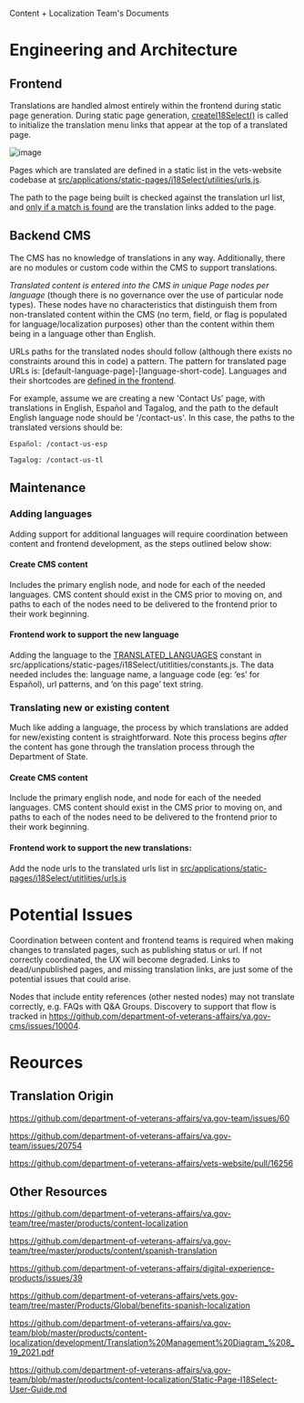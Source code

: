Content + Localization Team's Documents

# Engineering and Architecture

## Frontend
Translations are handled almost entirely within the frontend during static page generation. During static page generation, [createI18Select()](https://github.com/department-of-veterans-affairs/vets-website/blob/main/src/applications/static-pages/static-pages-entry.js#:~:text=import-,createI18Select,-from%20%27./i18Select/createI18Select) is called to initialize the translation menu links that appear at the top of a translated page.

![image](https://user-images.githubusercontent.com/221539/179070768-21246fb5-5d37-4dfb-939e-8e4a09c99c8d.png)

Pages which are translated are defined in a static list in the vets-website codebase at [src/applications/static-pages/i18Select/utilities/urls.js](https://github.com/department-of-veterans-affairs/vets-website/blob/main/src/applications/static-pages/i18Select/utilities/urls.js).

The path to the page being built is checked against the translation url list, and [only if a match is found](https://github.com/department-of-veterans-affairs/vets-website/blob/main/src/applications/static-pages/i18Select/createI18Select.js#:~:text=//%20do%20not%20render%20if%20not%20on%20a%20translatable%20page%20url) are the translation links added to the page.

## Backend CMS
The CMS has no knowledge of translations in any way. Additionally, there are no modules or custom code within the CMS to support translations.

*Translated content is entered into the CMS in unique Page nodes per language* (though there is no governance over the use of particular node types). These nodes have no characteristics that distinguish them from non-translated content within the CMS (no term, field, or flag is populated for language/localization purposes) other than the content within them being in a language other than English.

URLs paths for the translated nodes should follow (although there exists no constraints around this in code) a pattern. The pattern for translated page URLs is: [default-language-page]-[language-short-code]. Languages and their shortcodes are [defined in the frontend](https://github.com/department-of-veterans-affairs/vets-website/blob/main/src/applications/static-pages/i18Select/utilities/constants.js#:~:text=export%20const-,TRANSLATED_LANGUAGES,-%3D%20%5B).

For example, assume we are creating a new 'Contact Us' page, with translations in English, Español and Tagalog, and the path to the default English language node should be '/contact-us'. In this case, the paths to the translated versions should be:

`Español: /contact-us-esp`

`Tagalog: /contact-us-tl`

## Maintenance
### Adding languages

Adding support for additional languages will require coordination between content and frontend development, as the steps outlined below show:

#### Create CMS content

Includes the primary english node, and node for each of the needed languages. CMS content should exist in the CMS prior to moving on, and paths to each of the nodes need to be delivered to the frontend prior to their work beginning.

#### Frontend work to support the new language

Adding the language to the [TRANSLATED_LANGUAGES](https://github.com/department-of-veterans-affairs/vets-website/blob/main/src/applications/static-pages/i18Select/utilities/constants.js#:~:text=export%20const-,TRANSLATED_LANGUAGES,-%3D%20%5B) constant in src/applications/static-pages/i18Select/utitlities/constants.js. The data needed includes the: language name, a language code (eg: ‘es’ for Español), url patterns, and ‘on this page’ text string.

### Translating new or existing content
Much like adding a language, the process by which translations are added for new/existing content is straightforward. Note this process begins *after* the content has gone through the translation process through the Department of State.

#### Create CMS content
Include the primary english node, and node for each of the needed languages. CMS content should exist in the CMS prior to moving on, and paths to each of the nodes need to be delivered to the frontend prior to their work beginning.

#### Frontend work to support the new translations:
Add the node urls to the translated urls list in [src/applications/static-pages/i18Select/utitlities/urls.js](https://github.com/department-of-veterans-affairs/vets-website/blob/main/src/applications/static-pages/i18Select/utilities/urls.js)

# Potential Issues
Coordination between content and frontend teams is required when making changes to translated pages, such as publishing status or url. If not correctly coordinated, the UX will become degraded. Links to dead/unpublished pages, and missing translation links, are just some of the potential issues that could arise.

Nodes that include entity references (other nested nodes) may not translate correctly, e.g. FAQs with Q&A Groups. Discovery to support that flow is tracked in https://github.com/department-of-veterans-affairs/va.gov-cms/issues/10004.

# Reources
## Translation Origin
https://github.com/department-of-veterans-affairs/va.gov-team/issues/60

https://github.com/department-of-veterans-affairs/va.gov-team/issues/20754

https://github.com/department-of-veterans-affairs/vets-website/pull/16256

## Other Resources
https://github.com/department-of-veterans-affairs/va.gov-team/tree/master/products/content-localization

https://github.com/department-of-veterans-affairs/va.gov-team/tree/master/products/content/spanish-translation

https://github.com/department-of-veterans-affairs/digital-experience-products/issues/39

https://github.com/department-of-veterans-affairs/vets.gov-team/tree/master/Products/Global/benefits-spanish-localization

https://github.com/department-of-veterans-affairs/va.gov-team/blob/master/products/content-localization/development/Translation%20Management%20Diagram_%208_19_2021.pdf

https://github.com/department-of-veterans-affairs/va.gov-team/blob/master/products/content-localization/Static-Page-I18Select-User-Guide.md
